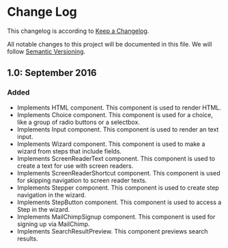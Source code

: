 # Change Log

This changelog is according to [Keep a Changelog](http://keepachangelog.com).

All notable changes to this project will be documented in this file.
We will follow [Semantic Versioning](http://semver.org/).

## 1.0: September 2016

### Added

* Implements HTML component. This component is used to render HTML.
* Implements Choice component. This component is used for a choice, like a group of radio buttons or a selectbox.
* Implements Input component. This component is used to render an text input.
* Implements Wizard component. This component is used to make a wizard from steps that include fields.
* Implements ScreenReaderText component. This component is used to create a text for use with screen readers.
* Implements ScreenReaderShortcut component. This component is used for skipping navigation to screen reader texts.
* Implements Stepper component. This component is used to create step navigation in the wizard. 
* Implements StepButton component. This component is used to access a Step in the wizard.
* Implements MailChimpSignup component. This component is used for signing up via MailChimp.
* Implements SearchResultPreview. This component previews search results.
